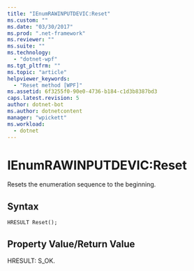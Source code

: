 ```yaml
---
title: "IEnumRAWINPUTDEVIC:Reset"
ms.custom: ""
ms.date: "03/30/2017"
ms.prod: ".net-framework"
ms.reviewer: ""
ms.suite: ""
ms.technology: 
  - "dotnet-wpf"
ms.tgt_pltfrm: ""
ms.topic: "article"
helpviewer_keywords: 
  - "Reset method [WPF]"
ms.assetid: 6f3255f0-90e0-4736-b184-c1d3b8387bd3
caps.latest.revision: 5
author: dotnet-bot
ms.author: dotnetcontent
manager: "wpickett"
ms.workload: 
  - dotnet
---
```

# IEnumRAWINPUTDEVIC:Reset
Resets the enumeration sequence to the beginning.  
  
## Syntax  
  
```  
HRESULT Reset();  
```  
  
## Property Value/Return Value  
 HRESULT: S_OK.
